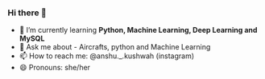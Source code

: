 ### Hi there 👋

- 🌱 I’m currently learning **Python, Machine Learning, Deep Learning and MySQL**
- 💬 Ask me about  - Aircrafts, python and Machine Learning
- 📫 How to reach me: @anshu._.kushwah (instagram)
- 😄 Pronouns: she/her
